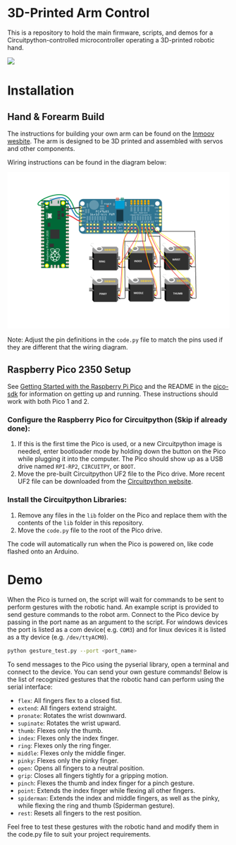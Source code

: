 # 3D-Printed Arm Control

This is a repository to hold the main firmware, scripts, and demos for a Circuitpython-controlled microcontroller operating a 3D-printed robotic hand.


![](../assets/arm-moving.gif)


# Installation

## Hand & Forearm Build

The instructions for building your own arm can be found on the [Inmoov wesbite](https://inmoov.fr//hand-and-forarm/). The arm is designed to be 3D printed and assembled with servos and other components.

Wiring instructions can be found in the diagram below:

![](../assets/pca9685-wiring.png)


Note: Adjust the pin definitions in the `code.py` file to match the pins used if they are different that the wiring diagram.

## Raspberry Pico 2350 Setup

See [Getting Started with the Raspberry Pi Pico](https://rptl.io/pico-get-started) and the README in the [pico-sdk](https://github.com/raspberrypi/pico-sdk) for information
on getting up and running. These instructions should work with both Pico 1 and 2.

###  Configure the Raspberry Pico for Circuitpython (Skip if already done):

1. If this is the first time the Pico is used, or a new Circuitpython image is needed, enter bootloader mode by holding down the button on the Pico while plugging it into the computer. The Pico should show up as a USB drive named `RPI-RP2`, `CIRCUITPY`, or `BOOT`.
2. Move the pre-built Circuitpython UF2 file to the Pico drive. More recent UF2 file can be downloaded from the [Circuitpython website](https://circuitpython.org/board/raspberry_pi_pico/). 

### Install the Circuitpython Libraries:

1. Remove any files in the `lib` folder on the Pico and replace them with the contents of the `lib` folder in this repository.
2. Move the `code.py` file to the root of the Pico drive.

The code will automatically run when the Pico is powered on, like code flashed onto an Arduino.

# Demo

When the Pico is turned on, the script will wait for commands to be sent to perform gestures with the robotic hand. An example script is provided to send gesture commands to the robot arm. Connect to the Pico device by passing in the port name as an argument to the script. For windows devices the port is listed as a com device( e.g. `COM3`) and for linux devices it is listed as a tty device (e.g. `/dev/ttyACM0`).

   ```bash
   python gesture_test.py --port <port_name>
   ```
 
To send messages to the Pico using the pyserial library, open a terminal and connect to the device. You can send your own gesture commands! Below is the list of recognized gestures that the robotic hand can perform using the serial interface:

- `flex`: All fingers flex to a closed fist.
- `extend`: All fingers extend straight.
- `pronate`: Rotates the wrist downward.
- `supinate`: Rotates the wrist upward.
- `thumb`: Flexes only the thumb.
- `index`: Flexes only the index finger.
- `ring`: Flexes only the ring finger.
- `middle`: Flexes only the middle finger.
- `pinky`: Flexes only the pinky finger.
- `open`: Opens all fingers to a neutral position.
- `grip`: Closes all fingers tightly for a gripping motion.
- `pinch`: Flexes the thumb and index finger for a pinch gesture.
- `point`: Extends the index finger while flexing all other fingers.
- `spiderman`: Extends the index and middle fingers, as well as the pinky, while flexing the ring and thumb (Spiderman gesture).
- `rest`: Resets all fingers to the rest position.

Feel free to test these gestures with the robotic hand and modify them in the code.py file to suit your project requirements.

